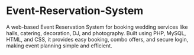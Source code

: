 # Event-Reservation-System
A web-based Event Reservation System for booking wedding services like halls, catering, decoration, DJ, and photography. Built using PHP, MySQL, HTML, and CSS, it provides easy booking, combo offers, and secure login, making event planning simple and efficient.
